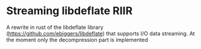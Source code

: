 # Streaming libdeflate RIIR

A rewrite in rust of the libdeflate library (https://github.com/ebiggers/libdeflate)
that supports I/O data streaming. At the moment only the decompression part is implemented
